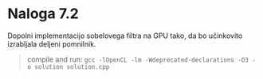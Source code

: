 # Naloga 7.2

Dopolni implementacijo sobelovega filtra na GPU tako, da bo
učinkovito izrabljala deljeni pomnilnik.

> compile and run:
> ```gcc -lOpenCL -lm -Wdeprecated-declarations -O3 -o solution solution.cpp```